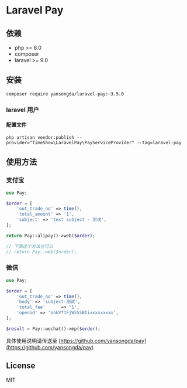 <h1>Laravel Pay</h1>

## 依赖

- php >= 8.0
- composer
- laravel >= 9.0

## 安装

```Shell
composer require yansongda/laravel-pay:~3.5.0
```

### laravel 用户

#### 配置文件

```Shell
php artisan vendor:publish --provider="TimeShow\LaravelPay\PayServiceProvider" --tag=laravel-pay
```

## 使用方法

### 支付宝

```PHP
use Pay;

$order = [
    'out_trade_no' => time(),
    'total_amount' => '1',
    'subject' => 'test subject - 测试',
];

return Pay::alipay()->web($order);

// 下面这个方法也可以
// return Pay::web($order);
```

### 微信

```PHP
use Pay;

$order = [
    'out_trade_no' => time(),
    'body' => 'subject-测试',
    'total_fee'      => '1',
    'openid' => 'onkVf1FjWS5SBIixxxxxxxxx',
];

$result = Pay::wechat()->mp($order);

```

具体使用说明请传送至 [https://github.com/yansongda/pay](https://github.com/yansongda/pay)

## License

MIT